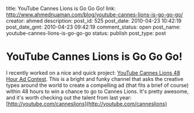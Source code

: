 title: YouTube Cannes Lions is Go Go Go!
link: http://www.ahmednuaman.com/blog/youtube-cannes-lions-is-go-go-go/
creator: ahmed
description: 
post_id: 525
post_date: 2010-04-23 10:42:19
post_date_gmt: 2010-04-23 09:42:19
comment_status: open
post_name: youtube-cannes-lions-is-go-go-go
status: publish
post_type: post

# YouTube Cannes Lions is Go Go Go!

I recently worked on a nice and quick project: [YouTube Cannes Lions 48 Hour Ad Contest](http://youtube.com/canneslions). This is a bright and funky channel that asks the creative types around the world to create a compelling ad (that fits a brief of course) within 48 hours to win a chance to go to Cannes Lions. It's pretty awesome, and it's worth checking out the talent from last year: [http://youtube.com/canneslions](http://youtube.com/canneslions)